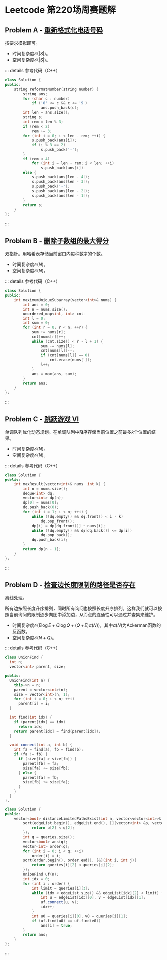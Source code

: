 # Leetcode 第220场周赛题解

## Problem A - [重新格式化电话号码](https://leetcode.cn/problems/reformat-phone-number/)

按要求模拟即可。

- 时间复杂度$\mathcal{O}(|S|)$。
- 空间复杂度$\mathcal{O}(|S|)$。

::: details 参考代码（C++）

```cpp
class Solution {
public:
    string reformatNumber(string number) {
        string ans;
        for (char c : number)
            if ('0' <= c && c <= '9')
                ans.push_back(c);
        int len = ans.size();
        string s;
        int rem = len % 3;
        if (rem < 2)
            rem += 3;
        for (int i = 0; i < len - rem; ++i) {
            s.push_back(ans[i]);
            if (i % 3 == 2)
                s.push_back('-');
        }
        if (rem < 4)
            for (int i = len - rem; i < len; ++i)
                s.push_back(ans[i]);
        else {
            s.push_back(ans[len - 4]);
            s.push_back(ans[len - 3]);
            s.push_back('-');
            s.push_back(ans[len - 2]);
            s.push_back(ans[len - 1]);
        }
        return s;
    }
};
```

:::

## Problem B - [删除子数组的最大得分](https://leetcode.cn/problems/maximum-erasure-value/)

双指针。用哈希表存储当前窗口内每种数字的个数。

- 时间复杂度$\mathcal{O}(N)$。
- 空间复杂度$\mathcal{O}(N)$。

::: details 参考代码（C++）

```cpp
class Solution {
public:
    int maximumUniqueSubarray(vector<int>& nums) {
        int ans = 0;
        int n = nums.size();
        unordered_map<int, int> cnt;
        int l = 0;
        int sum = 0;
        for (int r = 0; r < n; ++r) {
            sum += nums[r];
            cnt[nums[r]]++;
            while (cnt.size() < r - l + 1) {
                sum -= nums[l];
                cnt[nums[l]]--;
                if (cnt[nums[l]] == 0)
                    cnt.erase(nums[l]);
                l++;
            }
            ans = max(ans, sum);
        }
        return ans;
    }
};
```

:::

## Problem C - [跳跃游戏 VI](https://leetcode.cn/problems/jump-game-vi/)

单调队列优化动态规划。在单调队列中降序存储当前位置之前最多$k$个位置的结果。

- 时间复杂度$\mathcal{O}(N)$。
- 空间复杂度$\mathcal{O}(N)$。

::: details 参考代码（C++）

```cpp
class Solution {
public:
    int maxResult(vector<int>& nums, int k) {
        int n = nums.size();
        deque<int> dq;
        vector<int> dp(n);
        dp[0] = nums[0];
        dq.push_back(0);
        for (int i = 1; i < n; ++i) {
            while (!dq.empty() && dq.front() < i - k) 
                dq.pop_front();
            dp[i] = dp[dq.front()] + nums[i];
            while (!dq.empty() && dp[dq.back()] <= dp[i])
                dq.pop_back();
            dq.push_back(i);
        }
        return dp[n - 1];
    }
};
```

:::

## Problem D - [检查边长度限制的路径是否存在](https://leetcode.cn/problems/checking-existence-of-edge-length-limited-paths/)

离线处理。

所有边按照长度升序排列，同时所有询问也按照长度升序排列。这样我们就可以按照当前询问的限制逐步向图中添加边，从而点的连通性可以通过并查集来维护。

- 时间复杂度$\mathcal{O}(E\log E+Q\log Q+(Q+E)\alpha(N))$，其中$\alpha(N)$为Ackerman函数的反函数。
- 空间复杂度$\mathcal{O}(N+Q)$。

::: details 参考代码（C++）

```cpp
class UnionFind {
  int n;
  vector<int> parent, size;

public:
  UnionFind(int n) {
    this->n = n;
    parent = vector<int>(n);
    size = vector<int>(n, 1);
    for (int i = 0; i < n; ++i)
      parent[i] = i;
  }

  int find(int idx) {
    if (parent[idx] == idx)
      return idx;
    return parent[idx] = find(parent[idx]);
  }

  void connect(int a, int b) {
    int fa = find(a), fb = find(b);
    if (fa != fb) {
      if (size[fa] > size[fb]) {
        parent[fb] = fa;
        size[fa] += size[fb];
      } else {
        parent[fa] = fb;
        size[fb] += size[fa];
      }
    }
  }
};

class Solution {
public:
    vector<bool> distanceLimitedPathsExist(int n, vector<vector<int>>& edgeList, vector<vector<int>>& queries) {
        sort(edgeList.begin(), edgeList.end(), [](vector<int> &p, vector<int> &q){
            return p[2] < q[2];
        });
        int q = queries.size();
        vector<bool> ans(q);
        vector<int> order(q);
        for (int i = 0; i < q; ++i)
            order[i] = i;
        sort(order.begin(), order.end(), [&](int i, int j){
            return queries[i][2] < queries[j][2]; 
        });
        UnionFind uf(n);
        int idx = 0;
        for (int i : order) {
            int limit = queries[i][2];
            while (idx < edgeList.size() && edgeList[idx][2] < limit) {
                int u = edgeList[idx][0], v = edgeList[idx][1];
                uf.connect(u, v);
                idx++;
            }
            int u0 = queries[i][0], v0 = queries[i][1];
            if (uf.find(u0) == uf.find(v0))
                ans[i] = true;
        }
        return ans;
    }
};
```

:::

<Utterances />
